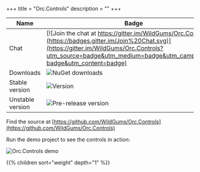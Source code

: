 +++
title = "Orc.Controls" 
description = ""
+++

Name|Badge
---|---
Chat|[![Join the chat at https://gitter.im/WildGums/Orc.Controls](https://badges.gitter.im/Join%20Chat.svg)](https://gitter.im/WildGums/Orc.Controls?utm_source=badge&utm_medium=badge&utm_campaign=pr-badge&utm_content=badge)
Downloads|![NuGet downloads](https://img.shields.io/nuget/dt/orc.controls.svg)
Stable version|![Version](https://img.shields.io/nuget/v/orc.controls.svg)
Unstable version|![Pre-release version](https://img.shields.io/nuget/vpre/orc.controls.svg)

Find the source at [https://github.com/WildGums/Orc.Controls](https://github.com/WildGums/Orc.Controls)

Run the demo project to see the controls in action:

![Orc.Controls demo](../images/orc.controls/Orc.Controls.Demo.png)

{{% children sort="weight" depth="1" %}}